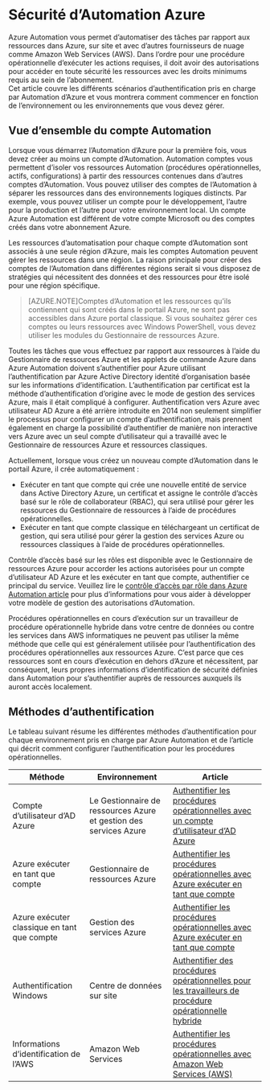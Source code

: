 <properties
   pageTitle="Sécurité d’Automation Azure | Microsoft Azure"
   description="Cet article fournit une vue d’ensemble de la sécurité de l’automation et les différentes méthodes d’authentification disponibles pour les comptes d’Automation dans Azure Automation."
   services="automation"
   documentationCenter=""
   authors="MGoedtel"
   manager="jwhit"
   editor="tysonn"
   keywords="sécurité d’Automation, automation sécurisée" />
<tags
   ms.service="automation"
   ms.devlang="na"
   ms.topic="get-started-article"
   ms.tgt_pltfrm="na"
   ms.workload="infrastructure-services"
   ms.date="07/29/2016"
   ms.author="magoedte" />

# <a name="azure-automation-security"></a>Sécurité d’Automation Azure
Azure Automation vous permet d’automatiser des tâches par rapport aux ressources dans Azure, sur site et avec d’autres fournisseurs de nuage comme Amazon Web Services (AWS).  Dans l’ordre pour une procédure opérationnelle d’exécuter les actions requises, il doit avoir des autorisations pour accéder en toute sécurité les ressources avec les droits minimums requis au sein de l’abonnement.  
Cet article couvre les différents scénarios d’authentification pris en charge par Automation d’Azure et vous montrera comment commencer en fonction de l’environnement ou les environnements que vous devez gérer.  

## <a name="automation-account-overview"></a>Vue d’ensemble du compte Automation
Lorsque vous démarrez l’Automation d’Azure pour la première fois, vous devez créer au moins un compte d’Automation. Automation comptes vous permettent d’isoler vos ressources Automation (procédures opérationnelles, actifs, configurations) à partir des ressources contenues dans d’autres comptes d’Automation. Vous pouvez utiliser des comptes de l’Automation à séparer les ressources dans des environnements logiques distincts. Par exemple, vous pouvez utiliser un compte pour le développement, l’autre pour la production et l’autre pour votre environnement local.  Un compte Azure Automation est différent de votre compte Microsoft ou des comptes créés dans votre abonnement Azure.

Les ressources d’automatisation pour chaque compte d’Automation sont associés à une seule région d’Azure, mais les comptes Automation peuvent gérer les ressources dans une région. La raison principale pour créer des comptes de l’Automation dans différentes régions serait si vous disposez de stratégies qui nécessitent des données et des ressources pour être isolé pour une région spécifique.

>[AZURE.NOTE]Comptes d’Automation et les ressources qu’ils contiennent qui sont créés dans le portail Azure, ne sont pas accessibles dans Azure portal classique. Si vous souhaitez gérer ces comptes ou leurs ressources avec Windows PowerShell, vous devez utiliser les modules du Gestionnaire de ressources Azure.

Toutes les tâches que vous effectuez par rapport aux ressources à l’aide du Gestionnaire de ressources Azure et les applets de commande Azure dans Azure Automation doivent s’authentifier pour Azure utilisant l’authentification par Azure Active Directory identité d’organisation basée sur les informations d’identification.  L’authentification par certificat est la méthode d’authentification d’origine avec le mode de gestion des services Azure, mais il était compliqué à configurer.  Authentification vers Azure avec utilisateur AD Azure a été arrière introduite en 2014 non seulement simplifier le processus pour configurer un compte d’authentification, mais prennent également en charge la possibilité d’authentifier de manière non interactive vers Azure avec un seul compte d’utilisateur qui a travaillé avec le Gestionnaire de ressources Azure et ressources classiques.   

Actuellement, lorsque vous créez un nouveau compte d’Automation dans le portail Azure, il crée automatiquement :

-  Exécuter en tant que compte qui crée une nouvelle entité de service dans Active Directory Azure, un certificat et assigne le contrôle d’accès basé sur le rôle de collaborateur (RBAC), qui sera utilisé pour gérer les ressources du Gestionnaire de ressources à l’aide de procédures opérationnelles.
-  Exécuter en tant que compte classique en téléchargeant un certificat de gestion, qui sera utilisé pour gérer la gestion des services Azure ou ressources classiques à l’aide de procédures opérationnelles.  

Contrôle d’accès basé sur les rôles est disponible avec le Gestionnaire de ressources Azure pour accorder les actions autorisées pour un compte d’utilisateur AD Azure et les exécuter en tant que compte, authentifier ce principal du service.  Veuillez lire le [contrôle d’accès par rôle dans Azure Automation article](../automation/automation-role-based-access-control.md) pour plus d’informations pour vous aider à développer votre modèle de gestion des autorisations d’Automation.  

Procédures opérationnelles en cours d’exécution sur un travailleur de procédure opérationnelle hybride dans votre centre de données ou contre les services dans AWS informatiques ne peuvent pas utiliser la même méthode que celle qui est généralement utilisée pour l’authentification des procédures opérationnelles aux ressources Azure.  C’est parce que ces ressources sont en cours d’exécution en dehors d’Azure et nécessitent, par conséquent, leurs propres informations d’identification de sécurité définies dans Automation pour s’authentifier auprès de ressources auxquels ils auront accès localement.  

## <a name="authentication-methods"></a>Méthodes d’authentification

Le tableau suivant résume les différentes méthodes d’authentification pour chaque environnement pris en charge par Azure Automation et de l’article qui décrit comment configurer l’authentification pour les procédures opérationnelles.

Méthode  |  Environnement  | Article
----------|----------|----------
Compte d’utilisateur d’AD Azure | Le Gestionnaire de ressources Azure et gestion des services Azure | [Authentifier les procédures opérationnelles avec un compte d’utilisateur d’AD Azure](../automation/automation-sec-configure-aduser-account.md)
Azure exécuter en tant que compte | Gestionnaire de ressources Azure | [Authentifier les procédures opérationnelles avec Azure exécuter en tant que compte](../automation/automation-sec-configure-azure-runas-account.md)
Azure exécuter classique en tant que compte | Gestion des services Azure | [Authentifier les procédures opérationnelles avec Azure exécuter en tant que compte](../automation/automation-sec-configure-azure-runas-account.md)
Authentification Windows | Centre de données sur site | [Authentifier des procédures opérationnelles pour les travailleurs de procédure opérationnelle hybride](../automation/automation-hybrid-runbook-worker.md)
Informations d’identification de l’AWS | Amazon Web Services | [Authentifier les procédures opérationnelles avec Amazon Web Services (AWS)](../automation/automation-sec-configure-aws-account.md)



